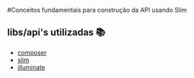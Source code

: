 #Conceitos fundamentais para construção da API usando Slim

## libs/api's utilizadas :books:
- [composer](https://getcomposer.org/doc/00-intro.md)
- [slim](http://www.slimframework.com)
- [illuminate](https://packagist.org/packages/illuminate/database)
